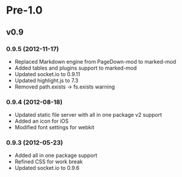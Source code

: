 # Pre-1.0

## v0.9

### 0.9.5 (2012-11-17)

* Replaced Markdown engine from PageDown-mod to marked-mod
* Added tables and plugins support to marked-mod
* Updated socket.io to 0.9.11
* Updated highlight.js to 7.3
* Removed path.exists -> fs.exists warning

### 0.9.4 (2012-08-18)

* Updated static file server with all in one package v2 support
* Added an icon for iOS
* Modified font settings for webkit

### 0.9.3 (2012-05-23)

* Added all in one package support
* Refined CSS for work break
* Updated socket.io to 0.9.6

